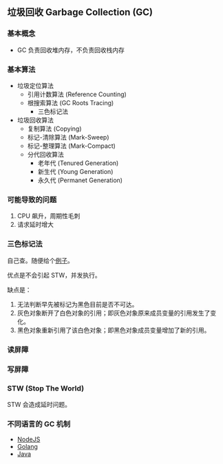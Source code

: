 ## 垃圾回收 Garbage Collection (GC)

### 基本概念

- GC 负责回收堆内存，不负责回收栈内存

### 基本算法

- 垃圾定位算法
  - 引用计数算法 (Reference Counting)
  - 根搜索算法 (GC Roots Tracing)
    - 三色标记法
- 垃圾回收算法
  - 复制算法 (Copying)
  - 标记-清除算法 (Mark-Sweep)
  - 标记-整理算法 (Mark-Compact)
  - 分代回收算法
    - 老年代 (Tenured Generation)
    - 新生代 (Young Generation)
    - 永久代 (Permanet Generation)

### 可能导致的问题

1. CPU 飙升，周期性毛刺
2. 请求延时增大

### 三色标记法

自己查。随便给个[例子](https://zhuanlan.zhihu.com/p/105495961)。

优点是不会引起 STW，并发执行。

缺点是：

1. 无法判断早先被标记为黑色目前是否不可达。
2. 灰色对象断开了白色对象的引用；即灰色对象原来成员变量的引用发生了变化。
3. 黑色对象重新引用了该白色对象；即黑色对象成员变量增加了新的引用。

### 读屏障

### 写屏障

### STW (Stop The World)

STW 会造成延时问题。

### 不同语言的 GC 机制

- [NodeJS](../nodejs/gc.md)
- [Golang](../go/gc.md)
- [Java](../java/gc.md)
